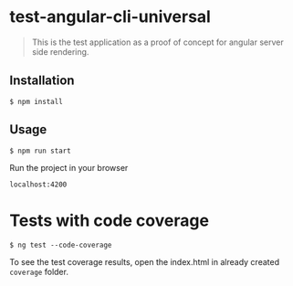# test-angular-cli-universal

> This is the test application as a proof of concept for angular server side rendering.

## Installation

```
$ npm install
```

## Usage

```
$ npm run start
```

Run the project in your browser

```
localhost:4200
```

# Tests with code coverage

```
$ ng test --code-coverage
```

To see the test coverage results, open the index.html in already created `coverage` folder.
